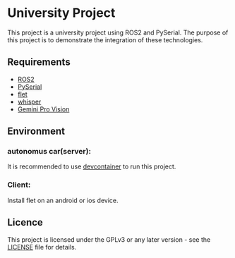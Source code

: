 # University Project

This project is a university project using ROS2 and PySerial. The purpose of this project is to demonstrate the integration of these technologies.

## Requirements

- [ROS2](https://docs.ros.org/en/humble/index.html)
- [PySerial](https://pyserial.readthedocs.io/en/latest/index.html)
- [flet](https://flet.dev/)
- [whisper](https://huggingface.co/openai/whisper-large-v3)
- [Gemini Pro Vision](https://ai.google.dev/docs/function_calling?hl=en)

## Environment
### autonomus car(server):
It is recommended to use [devcontainer](.devcontainer) to run this project.

### Client:

Install flet on an android or ios device.


## Licence

This project is licensed under the GPLv3 or any later version - see the [LICENSE](LICENSE) file for details.

